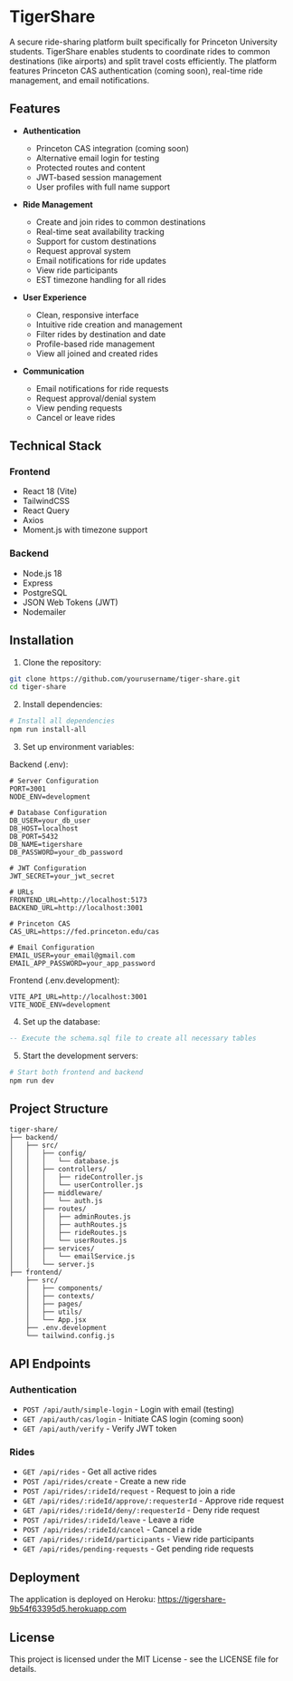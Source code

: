 # TigerShare

A secure ride-sharing platform built specifically for Princeton University students. TigerShare enables students to coordinate rides to common destinations (like airports) and split travel costs efficiently. The platform features Princeton CAS authentication (coming soon), real-time ride management, and email notifications.

## Features

* **Authentication**
   * Princeton CAS integration (coming soon)
   * Alternative email login for testing
   * Protected routes and content
   * JWT-based session management
   * User profiles with full name support

* **Ride Management**
   * Create and join rides to common destinations
   * Real-time seat availability tracking
   * Support for custom destinations
   * Request approval system
   * Email notifications for ride updates
   * View ride participants
   * EST timezone handling for all rides

* **User Experience**
   * Clean, responsive interface
   * Intuitive ride creation and management
   * Filter rides by destination and date
   * Profile-based ride management
   * View all joined and created rides

* **Communication**
   * Email notifications for ride requests
   * Request approval/denial system
   * View pending requests
   * Cancel or leave rides

## Technical Stack

### Frontend
* React 18 (Vite)
* TailwindCSS
* React Query
* Axios
* Moment.js with timezone support

### Backend
* Node.js 18
* Express
* PostgreSQL
* JSON Web Tokens (JWT)
* Nodemailer

## Installation

1. Clone the repository:
```bash
git clone https://github.com/yourusername/tiger-share.git
cd tiger-share
```

2. Install dependencies:
```bash
# Install all dependencies
npm run install-all
```

3. Set up environment variables:

Backend (.env):
```env
# Server Configuration
PORT=3001
NODE_ENV=development

# Database Configuration
DB_USER=your_db_user
DB_HOST=localhost
DB_PORT=5432
DB_NAME=tigershare
DB_PASSWORD=your_db_password

# JWT Configuration
JWT_SECRET=your_jwt_secret

# URLs
FRONTEND_URL=http://localhost:5173
BACKEND_URL=http://localhost:3001

# Princeton CAS
CAS_URL=https://fed.princeton.edu/cas

# Email Configuration
EMAIL_USER=your_email@gmail.com
EMAIL_APP_PASSWORD=your_app_password
```

Frontend (.env.development):
```env
VITE_API_URL=http://localhost:3001
VITE_NODE_ENV=development
```

4. Set up the database:
```sql
-- Execute the schema.sql file to create all necessary tables
```

5. Start the development servers:
```bash
# Start both frontend and backend
npm run dev
```

## Project Structure
```
tiger-share/
├── backend/
│   ├── src/
│   │   ├── config/
│   │   │   └── database.js
│   │   ├── controllers/
│   │   │   ├── rideController.js
│   │   │   └── userController.js
│   │   ├── middleware/
│   │   │   └── auth.js
│   │   ├── routes/
│   │   │   ├── adminRoutes.js
│   │   │   ├── authRoutes.js
│   │   │   ├── rideRoutes.js
│   │   │   └── userRoutes.js
│   │   ├── services/
│   │   │   └── emailService.js
│   │   └── server.js
├── frontend/
    ├── src/
    │   ├── components/
    │   ├── contexts/
    │   ├── pages/
    │   ├── utils/
    │   └── App.jsx
    ├── .env.development
    └── tailwind.config.js
```

## API Endpoints

### Authentication
* `POST /api/auth/simple-login` - Login with email (testing)
* `GET /api/auth/cas/login` - Initiate CAS login (coming soon)
* `GET /api/auth/verify` - Verify JWT token

### Rides
* `GET /api/rides` - Get all active rides
* `POST /api/rides/create` - Create a new ride
* `POST /api/rides/:rideId/request` - Request to join a ride
* `GET /api/rides/:rideId/approve/:requesterId` - Approve ride request
* `GET /api/rides/:rideId/deny/:requesterId` - Deny ride request
* `POST /api/rides/:rideId/leave` - Leave a ride
* `POST /api/rides/:rideId/cancel` - Cancel a ride
* `GET /api/rides/:rideId/participants` - View ride participants
* `GET /api/rides/pending-requests` - Get pending ride requests

## Deployment
The application is deployed on Heroku: https://tigershare-9b54f63395d5.herokuapp.com

## License
This project is licensed under the MIT License - see the LICENSE file for details.
